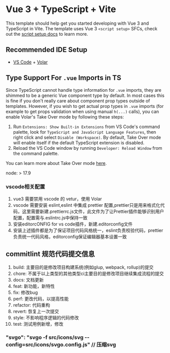 # Vue 3 + TypeScript + Vite

This template should help get you started developing with Vue 3 and TypeScript in Vite. The template uses Vue 3 `<script setup>` SFCs, check out the [script setup docs](https://v3.vuejs.org/api/sfc-script-setup.html#sfc-script-setup) to learn more.

## Recommended IDE Setup

- [VS Code](https://code.visualstudio.com/) + [Volar](https://marketplace.visualstudio.com/items?itemName=Vue.volar)

## Type Support For `.vue` Imports in TS

Since TypeScript cannot handle type information for `.vue` imports, they are shimmed to be a generic Vue component type by default. In most cases this is fine if you don't really care about component prop types outside of templates. However, if you wish to get actual prop types in `.vue` imports (for example to get props validation when using manual `h(...)` calls), you can enable Volar's Take Over mode by following these steps:

1. Run `Extensions: Show Built-in Extensions` from VS Code's command palette, look for `TypeScript and JavaScript Language Features`, then right click and select `Disable (Workspace)`. By default, Take Over mode will enable itself if the default TypeScript extension is disabled.
2. Reload the VS Code window by running `Developer: Reload Window` from the command palette.

You can learn more about Take Over mode [here](https://github.com/johnsoncodehk/volar/discussions/471).

node: > 17.9
### vscode相关配置
1. vue3 需要禁用 vscode 的 vetur，使用 Volar
2. vscode 需要安装 eslint,eslint 中集成 prettier 配置,prettier只是用来格式化代码，这里需要新建.prettierrc.js文件，此文件为了让Prettier插件能够识别用户配置，配置需与.eslintrc.js中保持一致
3. 安装editorcONFIG for vs code插件，新建.editorconfig文件
4. 安装上述插件都是为了保证项目代码风格统一，eslint负责校验代码，prettier负责统一代码风格，editorconfig保证编辑器基本设置一致

## commitlint 规范代码提交信息
1. build: 主要目的是修改项目构建系统(例如glup, webpack, rollup)的提交
2. chore: 不属于以上类型的其他类型ci主要目的是修改项目继续集成流程的提交
3. docs: 文档更新
4. feat: 新功能，新特性
5. fix: 修改bug
6. perf: 更改代码，以提高性能
7. refactor: 代码重构
8. revert: 恢复上一次提交
9. style: 不影响程序逻辑的代码修改
10. test: 测试用例新增，修改

### "svgo": "svgo -f src/icons/svg --config=src/icons/svgo.config.js" // 压缩svg
